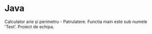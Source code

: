 # Java
Calculator arie și perimetru - Patrulatere.
Functia main este sub numele  'Test'.
Proiect de echipa.
